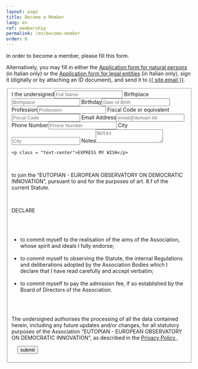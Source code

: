 ```yaml
---
layout: page
title: Become a Member
lang: en
ref: membership
permalink: /en/become-member
order: 6
---
```


In order to become a member, please fill this form.

Alternatively, you may fill in either the [Application form for natural persons](/assets/docs/eutopian-adesione-persone-fisiche.docx) (in Italian only) or the [Application form for legal entities](/assets/docs/eutopian-adesione-persone-giuridiche.docx) (in Italian only), sign it (digitally or by attaching an ID document), and send it to <a href="mailto:{{ site.email }}">{{ site.email }}</a>.

<form id="fs-frm" name="registration-form" accept-charset="utf-8" action="https://formspree.io/{{ site.email }}" method="post">
  <fieldset id="fs-frm-inputs">
    <label for="full-name">I the undersigned</label><input type="text" name="full-name" id="full-name" placeholder="Full Name" required>
    <label for="birth-place">Birthplace</label><input type="text" name="birth-place" id="birth-place" placeholder="Birthplace" required>
    <label for="birth-date">Birthday</label><input type="text" name="birth-date" id="birth-date" placeholder="Date of Birth" required>
    <label for="profession">Profession</label><input type="text" name="profession" id="profession" placeholder="Profession" required>
    <label for="fiscal-code">Fiscal Code or equivalent</label><input type="text" name="fiscal-code" id="fiscal-code" placeholder="Fiscal Code" required>
    <label for="email-address">Email Address</label><input type="email" name="_replyto" id="email-address" placeholder="email@domain.tld" required>
    <label for="phone-number">Phone Number</label><input type="text" name="phone-number" id="phone-number" placeholder="Phone Number" required>
    <label for="city">City</label><input type="text" name="city" id="city" placeholder="City" required>
    <label for="note">Notes</label><textarea rows="2" name="note" id="note" placeholder="Notes"></textarea>
    <input type="hidden" name="_language" value="{{ page.lang }}" />
    <input type="hidden" name="_subject" id="email-subject" value="Registration Form Submission">

    <p class = "text-center">EXPRESS MY WISH</p>

    <p class="text-justify">to join the “EUTOPIAN - EUROPEAN OBSERVATORY ON DEMOCRATIC INNOVATION”, pursuant to and for the purposes of art. 8.f of the current Statute.</p>

    <p class = "text-center"> DECLARE </p>

    <ul class = "text-justify">
      <li>to commit myself to the realisation of the aims of the Association, whose spirit and ideals I fully endorse;</li>
      <li>to commit myself to observing the Statute, the internal Regulations and deliberations adopted by the Association Bodies which I declare that I have read carefully and accept verbatim;</li>
      <li>to commit myself to pay the admission fee, if so established by the Board of Directors of the Association.</li>
    </ul>

    <p class="text-justify">The undersigned authorises the processing of all the data contained herein, including any future updates and/or changes, for all statutory purposes of the Association “EUTOPIAN - EUROPEAN OBSERVATORY ON DEMOCRATIC INNOVATION”, as described in the <a href="/en/privacy-policy"> Privacy Policy </a>.</p>

    <input type = "submit" value = "submit">
  </fieldset>
</form>
